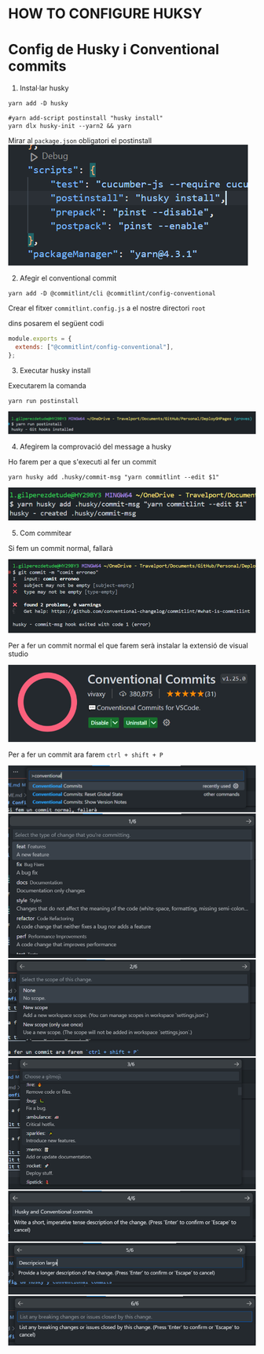 # HOW TO CONFIGURE HUKSY

# Config de Husky i Conventional commits

1. Instal·lar husky
```
yarn add -D husky
```
```
#yarn add-script postinstall "husky install"
yarn dlx husky-init --yarn2 && yarn
```
Mirar al `package.json` obligatori el postinstall 
![alt text](.images/image.png)

2. Afegir el conventional commit
```
yarn add -D @commitlint/cli @commitlint/config-conventional
```

Crear el fitxer `commitlint.config.js` a el nostre directori `root`

dins posarem el següent codi

```JavaScript
module.exports = {
  extends: ["@commitlint/config-conventional"],
};
```
3. Executar husky install

Executarem la comanda 
```
yarn run postinstall
```

![alt text](.images/image-1.png)

4. Afegirem la comprovació del message a husky

Ho farem per a que s'executi al fer un commit
```
yarn husky add .husky/commit-msg "yarn commitlint --edit $1"
```

![alt text](.images/image-2.png)

5. Com commitear

Si fem un commit normal, fallarà

![alt text](.images/image-3.png)

Per a fer un commit normal el que farem serà instalar la extensió de visual studio

![alt text](.images/image-4.png)

Per a fer un commit ara farem `ctrl + shift + P`

![alt text](.images/image-5.png)
![alt text](.images/image-6.png)
![alt text](.images/image-7.png)
![alt text](.images/image-8.png)
![alt text](.images/image-10.png)
![alt text](.images/image-11.png)
![alt text](.images/image-12.png)

